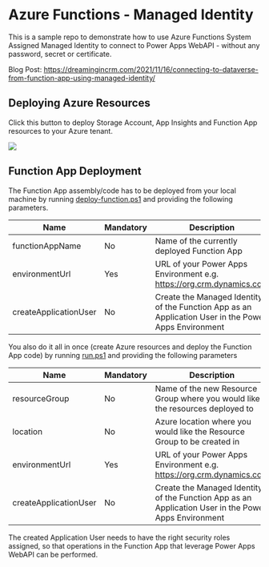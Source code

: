 # Azure Functions - Managed Identity

This is a sample repo to demonstrate how to use Azure Functions System Assigned Managed Identity to connect to Power Apps WebAPI - without any password, secret or certificate.

Blog Post: https://dreamingincrm.com/2021/11/16/connecting-to-dataverse-from-function-app-using-managed-identity/

## Deploying Azure Resources
Click this button to deploy Storage Account, App Insights and Function App resources to your Azure tenant.

<a href="https://portal.azure.com/#create/Microsoft.Template/uri/https%3A%2F%2Fraw.githubusercontent.com%2Frajyraman%2FPowerApps-Managed-Identity-Demo-Functions%2Fmain%2Fdeploy%2Fmain.json" target="_blank">
  <img src="https://aka.ms/deploytoazurebutton"/>
</a>

## Function App Deployment
The Function App assembly/code has to be deployed from your local machine by running [deploy-function.ps1](./deploy/deploy-function.ps1) and providing the following parameters.

|Name|Mandatory|Description|Default|
|-|-|-|-|
|functionAppName|No|Name of the currently deployed Function App||
|environmentUrl|Yes|URL of your Power Apps Environment e.g. https://org.crm.dynamics.com||
|createApplicationUser|No|Create the Managed Identity of the Function App as an Application User in the Power Apps Environment|$false|

You also do it all in once (create Azure resources and deploy the Function App code) by running [run.ps1](./deploy/run.ps1) and providing the following parameters

|Name|Mandatory|Description|Default|
|-|-|-|-|
|resourceGroup|No|Name of the new Resource Group where you would like the resources deployed to|rgazfunc|
|location|No|Azure location where you would like the Resource Group to be created in|australiasoutheast|
|environmentUrl|Yes|URL of your Power Apps Environment e.g. https://org.crm.dynamics.com||
|createApplicationUser|No|Create the Managed Identity of the Function App as an Application User in the Power Apps Environment|$false|

The created Application User needs to have the right security roles assigned, so that operations in the Function App that leverage Power Apps WebAPI can be performed.
